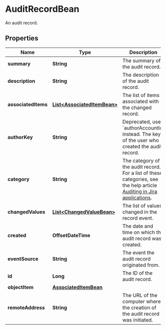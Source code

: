 

# AuditRecordBean

An audit record.

## Properties

| Name | Type | Description | Notes |
|------------ | ------------- | ------------- | -------------|
|**summary** | **String** | The summary of the audit record. |  [optional] [readonly] |
|**description** | **String** | The description of the audit record. |  [optional] [readonly] |
|**associatedItems** | [**List&lt;AssociatedItemBean&gt;**](AssociatedItemBean.md) | The list of items associated with the changed record. |  [optional] [readonly] |
|**authorKey** | **String** | Deprecated, use &#x60;authorAccountId&#x60; instead. The key of the user who created the audit record. |  [optional] [readonly] |
|**category** | **String** | The category of the audit record. For a list of these categories, see the help article [Auditing in Jira applications](https://confluence.atlassian.com/x/noXKM). |  [optional] [readonly] |
|**changedValues** | [**List&lt;ChangedValueBean&gt;**](ChangedValueBean.md) | The list of values changed in the record event. |  [optional] [readonly] |
|**created** | **OffsetDateTime** | The date and time on which the audit record was created. |  [optional] [readonly] |
|**eventSource** | **String** | The event the audit record originated from. |  [optional] [readonly] |
|**id** | **Long** | The ID of the audit record. |  [optional] [readonly] |
|**objectItem** | [**AssociatedItemBean**](AssociatedItemBean.md) |  |  [optional] |
|**remoteAddress** | **String** | The URL of the computer where the creation of the audit record was initiated. |  [optional] [readonly] |



